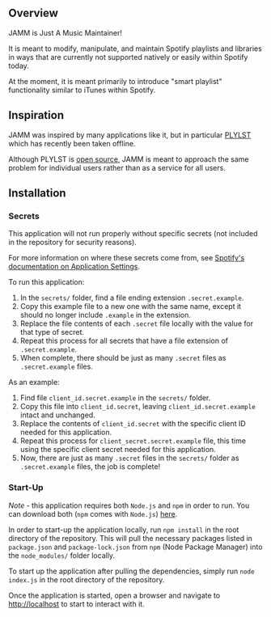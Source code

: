## Overview

JAMM is Just A Music Maintainer!

It is meant to modify, manipulate, and maintain Spotify playlists and libraries in ways that are currently not supported natively or easily within Spotify today.

At the moment, it is meant primarily to introduce "smart playlist" functionality similar to iTunes within Spotify.

## Inspiration

JAMM was inspired by many applications like it, but in particular [PLYLST](https://plylst.app/) which has recently been taken offline.

Although PLYLST is [open source](https://github.com/Shpigford/plylst), JAMM is meant to approach the same problem for individual users rather than as a service for all users.

## Installation

### Secrets

This application will not run properly without specific secrets (not included in the repository for security reasons).

For more information on where these secrets come from, see [Spotify's documentation on Application Settings](https://developer.spotify.com/documentation/general/guides/app-settings/).

To run this application:

1. In the `secrets/` folder, find a file ending extension `.secret.example`.
2. Copy this example file to a new one with the same name, except it should no longer include `.example` in the extension.
3. Replace the file contents of each `.secret` file locally with the value for that type of secret.
4. Repeat this process for all secrets that have a file extension of `.secret.example`.
5. When complete, there should be just as many `.secret` files as `.secret.example` files.

As an example:

1. Find file `client_id.secret.example` in the `secrets/` folder.
2. Copy this file into `client_id.secret`, leaving `client_id.secret.example` intact and unchanged.
3. Replace the contents of `client_id.secret` with the specific client ID needed for this application.
4. Repeat this process for `client_secret.secret.example` file, this time using the specific client secret needed for this application.
5. Now, there are just as many `.secret` files in the `secrets/` folder as `.secret.example` files, the job is complete!

### Start-Up

*Note* - this application requires both `Node.js` and `npm` in order to run.  You can download both (`npm` comes with `Node.js`) [here](https://nodejs.org).

In order to start-up the application locally, run `npm install` in the root directory of the repository.  This will pull the necessary packages listed in `package.json` and `package-lock.json` from `npm` (Node Package Manager) into the `node_modules/` folder locally.

To start up the application after pulling the dependencies, simply run `node index.js` in the root directory of the repository.

Once the application is started, open a browser and navigate to [http://localhost](http://localhost) to start to interact with it.
